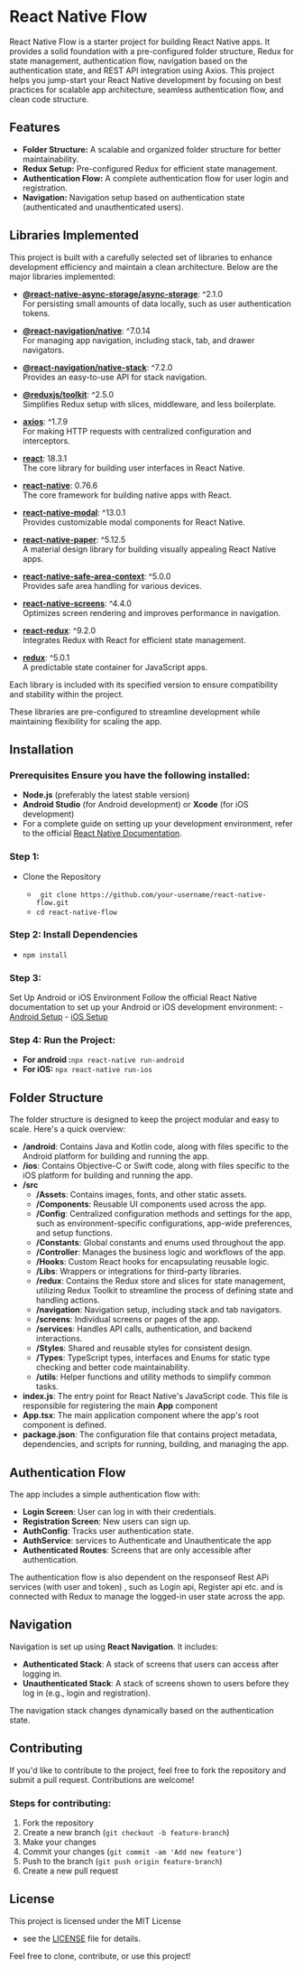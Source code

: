 # React Native Flow

React Native Flow is a starter project for building React Native apps. It provides a solid foundation with a pre-configured folder structure, Redux for state management, authentication flow, navigation based on the authentication state, and REST API integration using Axios. This project helps you jump-start your React Native development by focusing on best practices for scalable app architecture, seamless authentication flow, and clean code structure.
## Features 
- **Folder Structure:** A scalable and organized folder structure for better maintainability. 
- **Redux Setup:** Pre-configured Redux for efficient state management. 
- **Authentication Flow:** A complete authentication flow for user login and registration.
- **Navigation:** Navigation setup based on authentication state (authenticated and unauthenticated users).
 
## Libraries Implemented

This project is built with a carefully selected set of libraries to enhance development efficiency and maintain a clean architecture. Below are the major libraries implemented:

- **[@react-native-async-storage/async-storage](https://react-native-async-storage.github.io/async-storage/)**: ^2.1.0  
  For persisting small amounts of data locally, such as user authentication tokens.

- **[@react-navigation/native](https://reactnavigation.org/)**: ^7.0.14  
  For managing app navigation, including stack, tab, and drawer navigators.

- **[@react-navigation/native-stack](https://reactnavigation.org/docs/native-stack-navigator/)**: ^7.2.0  
  Provides an easy-to-use API for stack navigation.

- **[@reduxjs/toolkit](https://redux-toolkit.js.org/)**: ^2.5.0  
  Simplifies Redux setup with slices, middleware, and less boilerplate.

- **[axios](https://axios-http.com/)**: ^1.7.9  
  For making HTTP requests with centralized configuration and interceptors.

- **[react](https://react.dev/)**: 18.3.1  
  The core library for building user interfaces in React Native.

- **[react-native](https://reactnative.dev/)**: 0.76.6  
  The core framework for building native apps with React.

- **[react-native-modal](https://github.com/react-native-modal/react-native-modal)**: ^13.0.1  
  Provides customizable modal components for React Native.

- **[react-native-paper](https://callstack.github.io/react-native-paper/)**: ^5.12.5  
  A material design library for building visually appealing React Native apps.

- **[react-native-safe-area-context](https://github.com/th3rdwave/react-native-safe-area-context)**: ^5.0.0  
  Provides safe area handling for various devices.

- **[react-native-screens](https://github.com/software-mansion/react-native-screens)**: ^4.4.0  
  Optimizes screen rendering and improves performance in navigation.

- **[react-redux](https://react-redux.js.org/)**: ^9.2.0  
  Integrates Redux with React for efficient state management.

- **[redux](https://redux.js.org/)**: ^5.0.1  
  A predictable state container for JavaScript apps.



Each library is included with its specified version to ensure compatibility and stability within the project.

These libraries are pre-configured to streamline development while maintaining flexibility for scaling the app.


## Installation 
### Prerequisites Ensure you have the following installed: 
- **Node.js** (preferably the latest stable version) 
- **Android Studio** (for Android development) or **Xcode** (for iOS development) 
- For a complete guide on setting up your development environment, refer to the official [React Native Documentation](https://reactnative.dev/docs/environment-setup).
### Step 1: 
- Clone the Repository 

  - ``` git clone https://github.com/your-username/react-native-flow.git```
  - ``` cd react-native-flow ``` 
### Step 2: Install Dependencies 
- ``` npm install ``` 
### Step 3: 
Set Up Android or iOS Environment Follow the official React Native documentation to set up your Android or iOS development environment: - [Android Setup](https://reactnative.dev/docs/environment-setup#android-development-environment) - [iOS Setup](https://reactnative.dev/docs/environment-setup#ios-development-environment) 
### Step 4: Run the Project:
 -  **For android :**``` npx react-native run-android ``` 
 - **For iOS:** ``` npx react-native run-ios ``` 
## Folder Structure 
The folder structure is designed to keep the project modular and easy to scale. Here's a quick overview: 
- **/android**: Contains Java and Kotlin code, along with files specific to the Android platform for building and running the app.
- **/ios**: Contains Objective-C or Swift code, along with files specific to the iOS platform for building and running the app.
- **/src**  
  - **/Assets**: Contains images, fonts, and other static assets.  
  - **/Components**: Reusable UI components used across the app.  
  - **/Config**: Centralized configuration methods and settings for the app, such as                                                                      environment-specific configurations, app-wide preferences, and setup functions.  
  - **/Constants**: Global constants and enums used throughout the app.  
  - **/Controller**: Manages the business logic and workflows of the app.  
  - **/Hooks**: Custom React hooks for encapsulating reusable logic.  
  - **/Libs**: Wrappers or integrations for third-party libraries.  
  - **/redux**: Contains the Redux store and slices for state management, utilizing Redux Toolkit to streamline the process of defining state and handling actions.  
  - **/navigation**: Navigation setup, including stack and tab navigators.  
  - **/screens**: Individual screens or pages of the app.  
  - **/services**: Handles API calls, authentication, and backend interactions.  
  - **/Styles**: Shared and reusable styles for consistent design.  
  - **/Types**: TypeScript types, interfaces and Enums for static type checking and better code maintainability.  
  - **/utils**: Helper functions and utility methods to simplify common tasks.  
- **index.js**: The entry point for React Native's JavaScript code. This file is responsible for registering the main **App** component
- **App.tsx**: The main application component where the app's root component is defined.
- **package.json**: The configuration file that contains project metadata, dependencies, and scripts for running, building, and managing the app.


## Authentication Flow 
The app includes a simple authentication flow with: 
- **Login Screen**: User can log in with their credentials. 
- **Registration Screen**: New users can sign up. 
- **AuthConfig**: Tracks user authentication state. 
- **AuthService**: services to Authenticate and Unauthenticate the app
- **Authenticated Routes**: Screens that are only accessible after authentication. 

The authentication flow is also dependent on the responseof Rest APi services (with user and token) , such as Login api, Register api etc. and is connected with Redux to manage the logged-in user state across the app. 

## Navigation 
Navigation is set up using **React Navigation**. It includes: 
- **Authenticated Stack**: A stack of screens that users can access after logging in. 
- **Unauthenticated Stack**: A stack of screens shown to users before they log in (e.g., login and registration). 

The navigation stack changes dynamically based on the authentication state. 
## Contributing 
If you'd like to contribute to the project, feel free to fork the repository and submit a pull request. Contributions are welcome! 
### Steps for contributing: 
1. Fork the repository 
2. Create a new branch (`git checkout -b feature-branch`) 
3. Make your changes 
4. Commit your changes (`git commit -am 'Add new feature'`) 
5. Push to the branch (`git push origin feature-branch`) 
6. Create a new pull request 
## License 
This project is licensed under the MIT License 
- see the [LICENSE](./LICENSE) file for details. 

Feel free to clone, contribute, or use this project!


